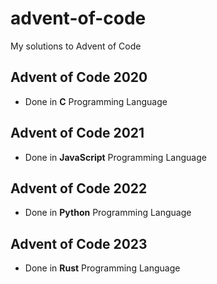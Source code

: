 # advent-of-code
My solutions to Advent of Code 
## Advent of Code 2020
 - Done in **C** Programming Language

## Advent of Code 2021
 - Done in **JavaScript** Programming Language

 ## Advent of Code 2022
 - Done in **Python** Programming Language

 ## Advent of Code 2023
 - Done in **Rust** Programming Language

